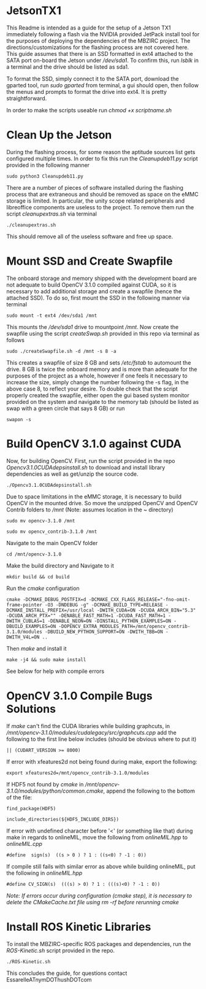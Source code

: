 # JetsonTX1
This Readme is intended as a guide for the setup of a Jetson TX1 immediately following a flash via the NVIDIA provided JetPack install tool for the purposes of deploying the dependencies of the MBZIRC project. The directions/customizations for the flashing process are not covered here. This guide assumes that there is an SSD formatted in ext4 attached to the SATA port on-board the Jetson under */dev/sda1*. To confirm this, run *lsblk* in a terminal and the drive should be listed as sda1.

To format the SSD, simply connect it to the SATA port, download the gparted tool, run *sudo gparted* from terminal, a gui should open, then follow the menus and prompts to format the drive into ext4. It is pretty straightforward. 

In order to make the scripts useable run *chmod +x scriptname.sh*

# Clean Up the Jetson
During the flashing process, for some reason the aptitude sources list gets configured multiple times. In order to fix this run the *Cleanupdeb11.py* script provided in the following manner

    sudo python3 Cleanupdeb11.py

There are a number of pieces of software installed during the flashing process that are extraneous and should be removed as space on the eMMC storage is limited. In particular, the unity scope related peripherals and libreoffice components are useless to the project. To remove them run the script *cleanupextras.sh* via terminal

    ./cleanupextras.sh

This should remove all of the useless software and free up space.

# Mount SSD and Create Swapfile
The onboard storage and memory shipped with the development board are not adequate to build OpenCV 3.1.0 compiled against CUDA, so it is necessary to add additional storage and create a swapfile (hence the attached SSD). To do so, first mount the SSD in the following manner via terminal

    sudo mount -t ext4 /dev/sda1 /mnt

This mounts the */dev/sda1* drive to mountpoint */mnt*. 
Now create the swapfile using the script *createSwap.sh* provided in this repo via terminal as follows

    sudo ./createSwapfile.sh -d /mnt -s 8 -a

This creates a swapfile of size 8 GB and sets */etc/fstab* to automount the drive. 8 GB is twice the onboard memory and is more than adequate for the purposes of the project as a whole, however if one feels it necessary to increase the size, simply change the number following the -s flag, in the above case 8, to reflect your desire. To double check that the script properly created the swapfile, either open the gui based system monitor provided on the system and navigate to the memory tab (should be listed as swap with a green circle that says 8 GB) or run

    swapon -s

# Build OpenCV 3.1.0 against CUDA
Now, for building OpenCV. First, run the script provided in the repo *Opencv3.1.0CUDAdepsinstall.sh* to download and install library dependencies as well as get/unzip the source code.

    ./Opencv3.1.0CUDAdepsinstall.sh

Due to space limitations in the eMMC storage, it is necessary to build OpenCV in the mounted drive. So move the unzipped OpenCV and OpenCV Contrib folders to */mnt* (Note: assumes location in the ~ directory)

    sudo mv opencv-3.1.0 /mnt

    sudo mv opencv_contrib-3.1.0 /mnt

Navigate to the main OpenCV folder 

    cd /mnt/opencv-3.1.0
    
Make the build directory and Navigate to it

    mkdir build && cd build
    
Run the *cmake* configuration

    cmake -DCMAKE_DEBUG_POSTFIX=d -DCMAKE_CXX_FLAGS_RELEASE="-fno-omit-frame-pointer -O3 -DNDEBUG -g" -DCMAKE_BUILD_TYPE=RELEASE -DCMAKE_INSTALL_PREFIX=/usr/local -DWITH_CUDA=ON -DCUDA_ARCH_BIN="5.3" -DCUDA_ARCH_PTX="" -DENABLE_FAST_MATH=1 -DCUDA_FAST_MATH=1 -DWITH_CUBLAS=1 -DENABLE_NEON=ON -DINSTALL_PYTHON_EXAMPLES=ON -DBUILD_EXAMPLES=ON -DOPENCV_EXTRA_MODULES_PATH=/mnt/opencv_contrib-3.1.0/modules -DBUILD_NEW_PYTHON_SUPPORT=ON -DWITH_TBB=ON -DWITH_V4L=ON ..

Then *make* and install it

    make -j4 && sudo make install

See below for help with compile errors

# OpenCV 3.1.0 Compile Bugs Solutions 
If *make* can't find the CUDA libraries while building graphcuts, in */mnt/opencv-3.1.0/modules/cudalegacy/src/graphcuts.cpp* add the following to the first line below includes (should be obvious where to put it)

    || (CUDART_VERSION >= 8000) 

If error with xfeatures2d not being found during make, export the following:

    export xfeatures2d=/mnt/opencv_contrib-3.1.0/modules

If HDF5 not found by *cmake* in */mnt/opencv-3.1.0/modules/python/common.cmake*, append the following to the bottom of the file:

    find_package(HDF5)
 
    include_directories(${HDF5_INCLUDE_DIRS})


If error with undefined character before '<' (or something like that) during make in regards to onlineMIL, move the following from *onlineMIL.hpp* to *onlineMIL.cpp*   

    #define  sign(s)  ((s > 0 ) ? 1 : ((s<0) ? -1 : 0))

If compile still fails with similar error as above while building onlineMIL, put the following in *onlineMIL.hpp* 

    #define CV_SIGN(s)  (((s) > 0) ? 1 : (((s)<0) ? -1 : 0)) 

_Note: If errors occur during configuration (cmake step), it is necessary to delete the CMakeCache.txt file using rm -rf before rerunning cmake_ 

# Install ROS Kinetic Libraries
To install the MBZIRC-specific ROS packages and dependencies, run the *ROS-Kinetic.sh* script provided in the repo.

    ./ROS-Kinetic.sh

This concludes the guide, for questions contact EssarelleATnymDOThushDOTcom 
